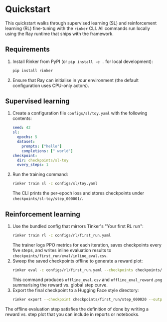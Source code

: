 # Quickstart

This quickstart walks through supervised learning (SL) and reinforcement learning (RL) fine-tuning with the `rinker` CLI.
All commands run locally using the Ray runtime that ships with the framework.

## Requirements

1. Install Rinker from PyPI (or `pip install -e .` for local development):
   ```bash
   pip install rinker
   ```
2. Ensure that Ray can initialise in your environment (the default configuration uses CPU-only actors).

## Supervised learning

1. Create a configuration file `configs/sl/toy.yaml` with the following contents:
   ```yaml
   seed: 42
   sl:
     epochs: 5
     dataset:
       prompts: ["hello"]
       completions: [" world"]
   checkpoint:
     dir: checkpoints/sl-toy
     every_steps: 1
   ```
2. Run the training command:
   ```bash
   rinker train sl -c configs/sl/toy.yaml
   ```
   The CLI prints the per-epoch loss and stores checkpoints under `checkpoints/sl-toy/step_000001/`.

## Reinforcement learning

1. Use the bundled config that mirrors Tinker's "Your first RL run":
   ```bash
   rinker train rl -c configs/rl/first_run.yaml
   ```
   The trainer logs PPO metrics for each iteration, saves checkpoints every five steps, and writes inline evaluation results to
   `checkpoints/first_run/eval/inline_eval.csv`.
2. Sweep the saved checkpoints offline to generate a reward plot:
   ```bash
   rinker eval -c configs/rl/first_run.yaml --checkpoints checkpoints/first_run
   ```
   This command produces `offline_eval.csv` and `offline_eval_reward.png` summarising the reward vs. global step curve.
3. Export the final checkpoint to a Hugging Face style directory:
   ```bash
   rinker export --checkpoint checkpoints/first_run/step_000020 --output exports/first_run
   ```

The offline evaluation step satisfies the definition of done by writing a reward vs. step plot that you can include in reports or
notebooks.
